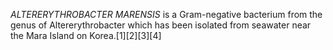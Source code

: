 _ALTERERYTHROBACTER MARENSIS_ is a Gram-negative bacterium from the genus of Altererythrobacter which has been isolated from seawater near the Mara Island on Korea.[1][2][3][4]
